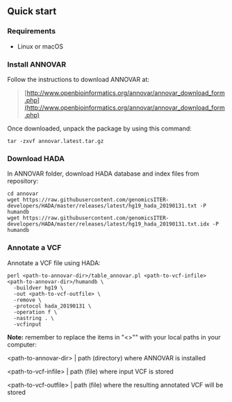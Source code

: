 ## Quick start

### Requirements
* Linux or macOS

### Install ANNOVAR

Follow the instructions to download ANNOVAR at:
> [http://www.openbioinformatics.org/annovar/annovar_download_form.php](http://www.openbioinformatics.org/annovar/annovar_download_form.php)

Once downloaded, unpack the package by using this command:

```
tar -zxvf annovar.latest.tar.gz
```

### Download HADA

In ANNOVAR folder, download HADA database and index files from repository:

```
cd annovar
wget https://raw.githubusercontent.com/genomicsITER-developers/HADA/master/releases/latest/hg19_hada_20190131.txt -P humandb
wget https://raw.githubusercontent.com/genomicsITER-developers/HADA/master/releases/latest/hg19_hada_20190131.txt.idx -P humandb
```

### Annotate a VCF

Annotate a VCF file using HADA:
```
perl <path-to-annovar-dir>/table_annovar.pl <path-to-vcf-infile> <path-to-annovar-dir>/humandb \
  -buildver hg19 \
  -out <path-to-vcf-outfile> \
  -remove \
  -protocol hada_20190131 \
  -operation f \
  -nastring . \
  -vcfinput
```

**Note:** remember to replace the items in "<>"" with your local paths in your computer:

&lt;path-to-annovar-dir> | path (directory) where ANNOVAR is installed

&lt;path-to-vcf-infile> | path (file) where input VCF is stored

&lt;path-to-vcf-outfile> | path (file) where the resulting annotated VCF will be stored
